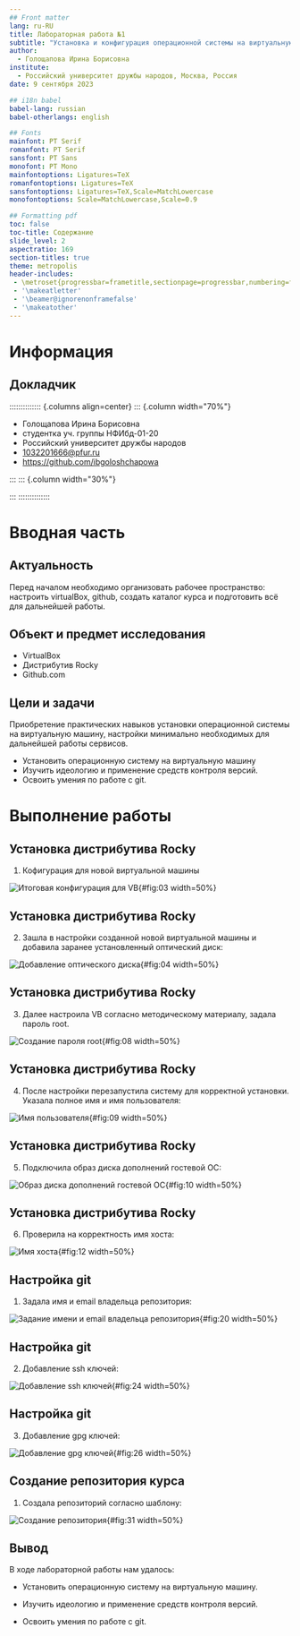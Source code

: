 ```yaml
---
## Front matter
lang: ru-RU
title: Лабораторная работа №1
subtitle: "Установка и конфигурация операционной системы на виртуальную машину. Управление версиями"
author:
  - Голощапова Ирина Борисовна
institute:
  - Российский университет дружбы народов, Москва, Россия
date: 9 сентября 2023

## i18n babel
babel-lang: russian
babel-otherlangs: english

## Fonts
mainfont: PT Serif
romanfont: PT Serif
sansfont: PT Sans
monofont: PT Mono
mainfontoptions: Ligatures=TeX
romanfontoptions: Ligatures=TeX
sansfontoptions: Ligatures=TeX,Scale=MatchLowercase
monofontoptions: Scale=MatchLowercase,Scale=0.9

## Formatting pdf
toc: false
toc-title: Содержание
slide_level: 2
aspectratio: 169
section-titles: true
theme: metropolis
header-includes:
 - \metroset{progressbar=frametitle,sectionpage=progressbar,numbering=fraction}
 - '\makeatletter'
 - '\beamer@ignorenonframefalse'
 - '\makeatother'
---
```


# Информация

## Докладчик

:::::::::::::: {.columns align=center}
::: {.column width="70%"}

  * Голощапова Ирина Борисовна
  * студентка уч. группы НФИбд-01-20
  * Российский университет дружбы народов
  * [1032201666@pfur.ru](mailto:1032201666@pfur.ru)
  * <https://github.com/ibgoloshchapowa>

:::
::: {.column width="30%"}



:::
::::::::::::::

# Вводная часть

## Актуальность

Перед началом необходимо организовать рабочее пространство: настроить virtualBox, github, создать каталог курса и подготовить всё для дальнейшей работы.


## Объект и предмет исследования

- VirtualBox
- Дистрибутив Rocky
- Github.com

## Цели и задачи

Приобретение практических навыков
установки операционной системы на виртуальную машину, настройки минимально необходимых для дальнейшей работы сервисов.

- Установить операционную систему на виртуальную машину
- Изучить идеологию и применение средств контроля версий.
- Освоить умения по работе с git.





# Выполнение работы


## Установка дистрибутива Rocky
1. Кофигурация для новой виртуальной машины

![Итоговая конфигурация для VB](image/3.png){#fig:03 width=50%}



## Установка дистрибутива Rocky
 
2. Зашла в настройки созданной новой виртуальной машины и добавила заранее установленный оптический диск:

![Добавление оптического диска](image/4.png){#fig:04 width=50%}



## Установка дистрибутива Rocky

3. Далее настроила VB согласно методическому материалу, задала пароль root.

![Создание пароля root](image/8.png){#fig:08 width=50%}




## Установка дистрибутива Rocky

4. После настройки перезапустила систему для корректной установки.
Указала полное имя и имя пользователя:

![Имя пользователя](image/9.png){#fig:09 width=50%}


## Установка дистрибутива Rocky

5. Подключила образ диска дополнений гостевой ОС:

![Образ диска дополнений гостевой ОС](image/10.png){#fig:10 width=50%}


## Установка дистрибутива Rocky

6. Проверила на корректность имя хоста:

![Имя хоста](image/12.png){#fig:12 width=50%}



## Настройка git
1. Задала имя и email владельца репозитория:


![Задание имени и email владельца репозитория](image/20.png){#fig:20 width=50%}


## Настройка git
2. Добавление ssh ключей:

![Добавление ssh ключей](image/24.png){#fig:24 width=50%}




## Настройка git
3. Добавление gpg ключей:

![Добавление gpg ключей](image/26.png){#fig:26 width=50%}




## Создание репозитория курса

1. Создала репозиторий согласно шаблону: 

![Создание репозитория](image/31.png){#fig:31 width=50%}



## Вывод

В ходе лабораторной работы нам удалось:

- Установить операционную систему на виртуальную машину.

- Изучить идеологию и применение средств контроля версий.

- Освоить умения по работе с git.




